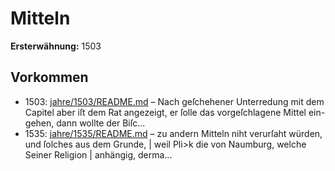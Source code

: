 # Mitteln

**Ersterwähnung:** 1503

## Vorkommen
- 1503: [jahre/1503/README.md](../jahre/1503/README.md) – Nach geſchehener Unterredung mit dem Capitel aber iſt
dem Rat angezeigt, er ſolle das vorgeſchlagene Mittel ein-
gehen, dann wollte der Biſc...
- 1535: [jahre/1535/README.md](../jahre/1535/README.md) – zu andern Mitteln
niht verurſaht würden, und ſolches aus dem Grunde, |
weil Pli>k die von Naumburg, welche Seiner Religion |
anhängig, derma...

